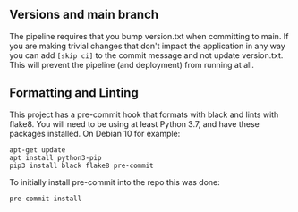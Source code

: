 ## Versions and main branch
The pipeline requires that you bump version.txt when committing to main. If you are making trivial changes that don't impact the application in any way you can add `[skip ci]` to the commit message and not update version.txt. This will prevent the pipeline (and deployment) from running at all.

## Formatting and Linting

This project has a pre-commit hook that formats with black and lints with flake8. You will need to be using at least Python 3.7, and have these packages installed. On Debian 10 for example:
```
apt-get update
apt install python3-pip
pip3 install black flake8 pre-commit
```

To initially install pre-commit into the repo this was done:
```
pre-commit install
```
